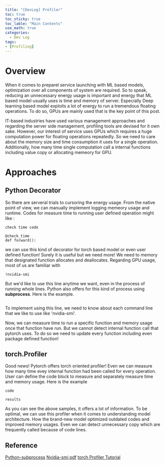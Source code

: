 ```yaml
---
title: "[DevLog] Profiler"
toc: true
toc_sticky: true
toc_lable: "Main Contents"
use_math: true
categories:
  - Dev Log
tags:
- [Profiling]
---
```


# Overview

When it comes to  preparel service launching with ML based models, optimization over all components of system are required. So to speak, reducing an unnecessary energy usage is important and energy that ML based model usually uses is time and memory of server. Especially Deep learning based model exploits a lot of energy to run a tremendous floating operations. To do so, GPUs are mainly used  that is the key point of this post.

IT-based industries have used various management approaches and regarding the server side management, profiling tools are devised for it own sake. However, our interest of service uses GPUs which requires a huge computation power for floating operations repeatedly. So we need to care about the memory size and time consumption it uses for a single operation. Additionally, how many time single computation call a internal functions including value copy or allocating memeory for GPU.

# Approaches
## Python Decorator

So there are serveral trials to cursoring the energy usage. From the native point of view, we can manually implement logging memeory usage and runtime.  Codes for measure time to running user defined operation might like :


```
check time code

@check_time
def forward():

```                                       

we can use this kind of decorator for torch based model or even user defined function! Surely it is useful but we need more! We need to memory that designated function allocates and deallocates.  Regarding GPU usage, most of us are familiar with 

```
!nvidia-smi
```

But we'd like to use this line anytime we want, even in the process of running whole lines. Python also offers for this kind of process using **subprocess**. Here is the example. 

```

```

To implement using this line, we need to know about each command line that we like to use like 'nvidia-smi'. 

Now, we can measure time to run a specific function and memory usage once that function have run. But we cannot detect internal function call that pytorch uses. To do so we need to update every function including even package defined function! 

## torch.Profiler

Good news! Pytorch offers torch oriented profiler! Even we can measure how many time evey internal function had been called for every operation. User can define the code block to measure and separately measure time and memory usage. Here is the example

```
code
```

```
results
````

As you can see the above samples, it offers a lot of information. To be optimal, we can use this profiler when it comes to understanding model architecture. How the brand-new model optimized outdated codes and improved memory usages. Even we can detect unnecessary copy which  are frequently called because of code lines. 


                                                                                                             

## Reference

[Python-subprocess](https://docs.python.org/3/library/subprocess.html)
[Nvidia-smi pdf](https://www.google.com/url?sa=t&source=web&rct=j&url=https://developer.download.nvidia.com/compute/DCGM/docs/nvidia-smi-367.38.pdf&ved=2ahUKEwjrlby3zdr8AhUEY94KHZNvDTAQFnoECCUQAQ&usg=AOvVaw09aO-EC4f9tvnQ63Y78vsC)  [torch Profiler Tutorial](https://pytorch.org/tutorials/recipes/recipes/profiler_recipe.html)                                                                                                                                                                                                                                                                                                                                                                                                                                                                                                                                                                                                                                                                                                                                                                                                                                                                           
